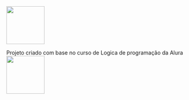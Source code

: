 <img loading="lazy" src="https://github.com/user-attachments/assets/e34d7c20-651f-4afc-9134-33389f0c4c32" width="100" height="100" />



Projeto criado com base no curso de Logica de programação da Alura <img loading="lazy" src="https://github.com/user-attachments/assets/e34d7c20-651f-4afc-9134-33389f0c4c32" width="100" height="100" />

